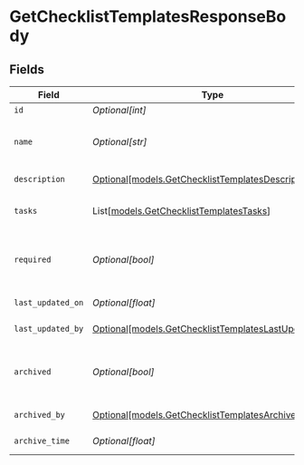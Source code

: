 # GetChecklistTemplatesResponseBody


## Fields

| Field                                                                                                  | Type                                                                                                   | Required                                                                                               | Description                                                                                            |
| ------------------------------------------------------------------------------------------------------ | ------------------------------------------------------------------------------------------------------ | ------------------------------------------------------------------------------------------------------ | ------------------------------------------------------------------------------------------------------ |
| `id`                                                                                                   | *Optional[int]*                                                                                        | :heavy_minus_sign:                                                                                     | Identifier                                                                                             |
| `name`                                                                                                 | *Optional[str]*                                                                                        | :heavy_minus_sign:                                                                                     | Checklist template name (must be unique)                                                               |
| `description`                                                                                          | [Optional[models.GetChecklistTemplatesDescription]](../models/getchecklisttemplatesdescription.md)     | :heavy_minus_sign:                                                                                     | Task description                                                                                       |
| `tasks`                                                                                                | List[[models.GetChecklistTemplatesTasks](../models/getchecklisttemplatestasks.md)]                     | :heavy_minus_sign:                                                                                     | Checklist template tasks                                                                               |
| `required`                                                                                             | *Optional[bool]*                                                                                       | :heavy_minus_sign:                                                                                     | Indicates if the checklist completion is required                                                      |
| `last_updated_on`                                                                                      | *Optional[float]*                                                                                      | :heavy_minus_sign:                                                                                     | Last updated on                                                                                        |
| `last_updated_by`                                                                                      | [Optional[models.GetChecklistTemplatesLastUpdatedBy]](../models/getchecklisttemplateslastupdatedby.md) | :heavy_minus_sign:                                                                                     | Archive by user                                                                                        |
| `archived`                                                                                             | *Optional[bool]*                                                                                       | :heavy_minus_sign:                                                                                     | Indicates if the checklist template is archived                                                        |
| `archived_by`                                                                                          | [Optional[models.GetChecklistTemplatesArchivedBy]](../models/getchecklisttemplatesarchivedby.md)       | :heavy_minus_sign:                                                                                     | Archive by user                                                                                        |
| `archive_time`                                                                                         | *Optional[float]*                                                                                      | :heavy_minus_sign:                                                                                     | Archive time                                                                                           |